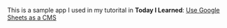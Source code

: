 This is a sample app I used in my tutorital in **Today I Learned**:
[Use Google Sheets as a CMS](https://til.vuongvu.me/post/use-google-sheets-as-a-cms/)
